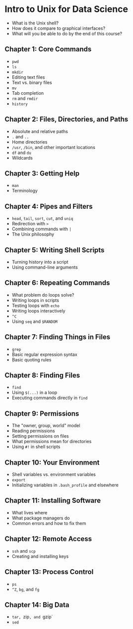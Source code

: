 # Intro to Unix for Data Science

* What is the Unix shell?
* How does it compare to graphical interfaces?
* What will you be able to do by the end of this course?

## Chapter 1: Core Commands

* `pwd`
* `ls`
* `mkdir`
* Editing text files
* Text vs. binary files
* `mv`
* Tab completion
* `rm` and `rmdir`
* `history`

## Chapter 2: Files, Directories, and Paths

* Absolute and relative paths
* `.` and `..`
* Home directories
* `/usr`, `/bin`, and other important locations
* `df` and `du`
* Wildcards

## Chapter 3: Getting Help

* `man`
* Terminology

## Chapter 4: Pipes and Filters

* `head`, `tail`, `sort`, `cut`, and `uniq`
* Redirection with `>`
* Combining commands with `|`
* The Unix philosophy

## Chapter 5: Writing Shell Scripts

* Turning history into a script
* Using command-line arguments

## Chapter 6: Repeating Commands

* What problem do loops solve?
* Writing loops in scripts
* Testing loops with `echo`
* Writing loops interactively
* `^C`
* Using `seq` and `$RANDOM`

## Chapter 7: Finding Things in Files

* `grep`
* Basic regular expression syntax
* Basic quoting rules

## Chapter 8: Finding Files

* `find`
* Using `$(...)` in a loop
* Executing commands directly in `find`

## Chapter 9: Permissions

* The "owner, group, world" model
* Reading permissions
* Setting permissions on files
* What permissions mean for directories
* Using `#!` in shell scripts

## Chapter 10: Your Environment

* Shell variables vs. environment variables
* `export`
* Initializing variables in `.bash_profile` and elsewhere

## Chapter 11: Installing Software

* What lives where
* What package managers do
* Common errors and how to fix them

## Chapter 12: Remote Access

* `ssh` and `scp`
* Creating and installing keys

## Chapter 13: Process Control

* `ps`
* `^Z`, `bg`, and `fg`

## Chapter 14: Big Data

* `tar, `zip`, and `gzip`
* `sed`
